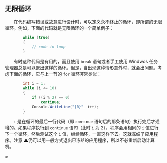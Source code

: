 ## 无限循环

&emsp;&emsp;在代码编写错误或故意进行设计时，可以定义永不终止的循环，即所谓的无限循环。例如，下面的代码就是无限循环的一个简单例子：

```csharp
        while (true)
        {
            // code in loop
        }
```
&emsp;&emsp;有时这种代码是有用的，而且使用 `break` 语句或者手工使用 Windwos 任务管理器总是可以退出这样的循环。但是，当出现这种情形意外时，就会出问题。考虑下面的循环，它与上一节的 `for` 循环非常类似： 

```csharp
        int i = 1;
        while (i <= 10)
        {
            if ((i % 2) == 0)
                continue;
            Console.WriteLine("{0}", i++);
        }
```

&emsp;&emsp;`i` 是在循环的最后一行代码（即 `continue` 语句后的那条语句）执行完后才递增的。如果程序执行到 `continue` 语句（此时 `i` 为 2），程序会用相同的 `i` 值进行下一个循环，然后测试这个 `i` 值，继续循环，一直这样下去。这就冻结了应用程序。注意 ⚠️仍可以用一般方式退出已冻结的应用程序，所以不必重新启动计算机。








🔚
